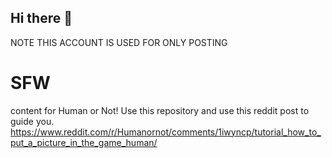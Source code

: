 ## Hi there 👋
NOTE THIS ACCOUNT IS USED FOR ONLY POSTING
# SFW
content for Human or Not! Use this repository and use this reddit post to guide you. 
https://www.reddit.com/r/Humanornot/comments/1iwyncp/tutorial_how_to_put_a_picture_in_the_game_human/
